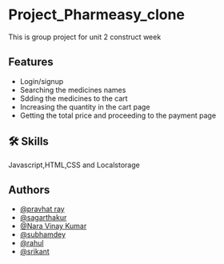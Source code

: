# Project_Pharmeasy_clone
This is group project for unit 2 construct week

## Features

- Login/signup
- Searching the medicines names 
- Sdding the medicines to the cart 
- Increasing the quantity in the cart page 
- Getting the total price and proceeding to the payment page 

## 🛠 Skills
Javascript,HTML,CSS and Localstorage

## Authors
- [@pravhat ray](https://github.com/pravhatray)
- [@sagarthakur](https://github.com/1sagarthakur1)
- [@Nara Vinay Kumar](https://github.com/vinaykumar2n)
- [@subhamdey](https://github.com/jstgrowup)
- [@rahul](https://github.com/rahulb18)
- [@srikant]()
